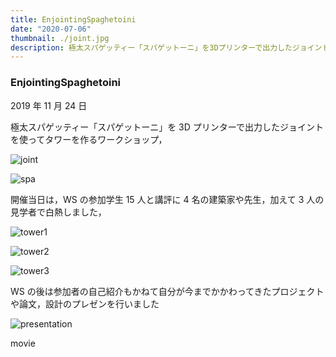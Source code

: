 ```yaml
---
title: EnjointingSpaghetoini
date: "2020-07-06"
thumbnail: ./joint.jpg
description: 極太スパゲッティー「スパゲットーニ」を3Dプリンターで出力したジョイントを使ってタワーを作るワークショップ，
---
```


### EnjointingSpaghetoini

2019 年 11 月 24 日

極太スパゲッティー「スパゲットーニ」を 3D プリンターで出力したジョイントを使ってタワーを作るワークショップ，

<div class="kg-card kg-image-card kg-width-mini">

![joint](./joint.jpg)

</div>

<div class="kg-card kg-image-card kg-width-mini">

![spa](./spagetoini.jpg)

</div>

開催当日は，WS の参加学生 15 人と講評に 4 名の建築家や先生，加えて 3 人の見学者で白熱しました，

<div class="kg-card kg-image-card kg-width-mini">

![tower1](./tower1.jpg)

</div>
<div class="kg-card kg-image-card kg-width-mini">

![tower2](./tower2.jpg)

</div>
<div class="kg-card kg-image-card kg-width-mini">

![tower3](./tower3.jpg)

</div>

WS の後は参加者の自己紹介もかねて自分が今までかかわってきたプロジェクトや論文，設計のプレゼンを行いました

<div class="kg-card kg-image-card kg-width-mini">

![presentation](./presentation.jpg)

</div>
movie
<https://twitter.com/azusa353/status/1256035798681399296?s=20>
